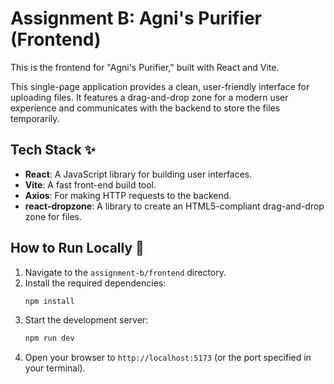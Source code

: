 # Assignment B: Agni's Purifier (Frontend)

This is the frontend for "Agni's Purifier," built with React and Vite.

This single-page application provides a clean, user-friendly interface for uploading files. It features a drag-and-drop zone for a modern user experience and communicates with the backend to store the files temporarily.

## Tech Stack ✨
-   **React**: A JavaScript library for building user interfaces.
-   **Vite**: A fast front-end build tool.
-   **Axios**: For making HTTP requests to the backend.
-   **react-dropzone**: A library to create an HTML5-compliant drag-and-drop zone for files.

## How to Run Locally 🚀

1.  Navigate to the `assignment-b/frontend` directory.
2.  Install the required dependencies:
    ```bash
    npm install
    ```
3.  Start the development server:
    ```bash
    npm run dev
    ```
4.  Open your browser to `http://localhost:5173` (or the port specified in your terminal).
